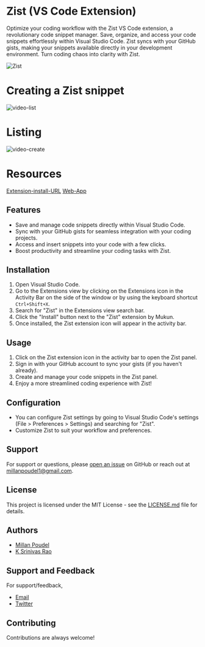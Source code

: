 # Zist (VS Code Extension)

Optimize your coding workflow with the Zist VS Code extension, a revolutionary code snippet manager. Save, organize, and access your code snippets effortlessly within Visual Studio Code. Zist syncs with your GitHub gists, making your snippets available directly in your development environment. Turn coding chaos into clarity with Zist.

![Zist](https://github.com/vortexnet/zist-vscode/assets/23433891/f8496c0f-51d7-4149-869a-c661ca112ede)

# Creating a Zist snippet
![video-list](https://github.com/vortexnet/zist-vscode/assets/23433891/5dd53c69-1c49-4e46-b2e4-48f50a72a3ea)

# Listing
![video-create](https://github.com/vortexnet/zist-vscode/assets/23433891/9f8acb8d-6c92-47e7-95f7-19e02a4aea83)

# Resources
[Extension-install-URL](https://marketplace.visualstudio.com/items?itemName=Mukun.zist)
[Web-App](https://zistapp.xyz/)
## Features


- Save and manage code snippets directly within Visual Studio Code.
- Sync with your GitHub gists for seamless integration with your coding projects.
- Access and insert snippets into your code with a few clicks.
- Boost productivity and streamline your coding tasks with Zist.

## Installation

1. Open Visual Studio Code.
2. Go to the Extensions view by clicking on the Extensions icon in the Activity Bar on the side of the window or by using the keyboard shortcut `Ctrl+Shift+X`.
3. Search for "Zist" in the Extensions view search bar.
4. Click the "Install" button next to the "Zist" extension by Mukun.
5. Once installed, the Zist extension icon will appear in the activity bar.

## Usage

1. Click on the Zist extension icon in the activity bar to open the Zist panel.
2. Sign in with your GitHub account to sync your gists (if you haven't already).
3. Create and manage your code snippets in the Zist panel.
6. Enjoy a more streamlined coding experience with Zist!

## Configuration

- You can configure Zist settings by going to Visual Studio Code's settings (File > Preferences > Settings) and searching for "Zist".
- Customize Zist to suit your workflow and preferences.

## Support

For support or questions, please [open an issue](https://github.com/vortexnet/zist-vscode/issues/new) on GitHub or reach out at [millanpoudel1@gmail.com](mailto:millanpoudel1@gmail.com).

## License

This project is licensed under the MIT License - see the [LICENSE.md](LICENSE.md) file for details.

## Authors

- [Millan Poudel](https://github.com/MillanSharma)
- [K Srinivas Rao](https://github.com/hellskater)

## Support and Feedback

For support/feedback, 
- [Email](mailto:millanpoudel1@gmail.com)
- [Twitter](https://twitter.com/PoudelMillan)

## Contributing

Contributions are always welcome!
